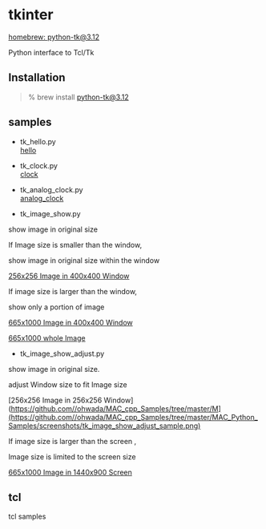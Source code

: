 tkinter
===============

[homebrew: python-tk@3.12](https://formulae.brew.sh/formula/python-tk@3.12)

Python interface to Tcl/Tk

## Installation

> % brew install python-tk@3.12

## samples

- tk_hello.py  
 [hello](https://github.com//ohwada/MAC_cpp_Samples/tree/master/MAC_Python_Samples/screenshots/tk_hello.png)  

- tk_clock.py  
[clock](https://github.com//ohwada/MAC_cpp_Samples/tree/master/MAC_Python_Samples/screenshots/tk_clock.png)  

- tk_analog_clock.py  
[analog_clock](https://github.com//ohwada/MAC_cpp_Samples/tree/master/MAC_Python_Samples/screenshots/tk_analog_clock.png) 

- tk_image_show.py 

show image in original size

If Image size is smaller than the window,

show image in original size  within the window

[256x256 Image in 400x400 Window](https://github.com//ohwada/MAC_cpp_Samples/tree/master/MAC_Python_Samples/screenshots/tk_image_show_sample.png)  

If image size is larger than the window, 

show only a portion of image

[665x1000 Image in 400x400 Window](https://github.com//ohwada/MAC_cpp_Samples/tree/master/MAC_Python_Samples/screenshots/tk_image_show_tiger.png)

[665x1000 whole Image](https://github.com//ohwada/MAC_cpp_Samples/tree/master/MAC_Python_Samples/images/tiger_665x1000.png)

- tk_image_show_adjust.py  

show image in original size. 

adjust Window size to fit Image size

[256x256 Image in  256x256 Window](https://github.com//ohwada/MAC_cpp_Samples/tree/master/M](https://github.com//ohwada/MAC_cpp_Samples/tree/master/MAC_Python_Samples/screenshots/tk_image_show_adjust_sample.png)

If image size is larger than the screen , 

Image size is limited to  the screen size

[665x1000 Image in 1440x900 Screen](https://github.com//ohwada/MAC_cpp_Samples/tree/master/MAC_Python_Samples/screenshots/tk_image_show_tiger.png)


## tcl

tcl samples



